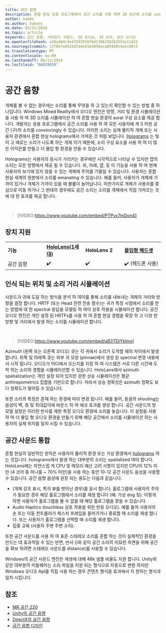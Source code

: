 ```yaml
---
title: 공간 음향
description: 혼합 현실 응용 프로그램에서 공간 소리를 사용 하면 3D 공간에 소리를 convincingly 수 있습니다.
author: hak0n
ms.author: hakons
ms.date: 03/21/2018
ms.topic: article
keywords: 공간 음향, 서라운드 사운드, 3d 오디오, 3d 소리, 공간 오디오
ms.openlocfilehash: a30a484c4e47593556fbd1786158262551e11d22
ms.sourcegitcommit: 17f86fed532d7a4e91bd95baca05930c4a5c68c5
ms.translationtype: MT
ms.contentlocale: ko-KR
ms.lasthandoff: 06/11/2019
ms.locfileid: "66829919"
---
```

# <a name="spatial-sound"></a>공간 음향

개체를 볼 수 없는 경우에는 소리를 통해 무엇을 하 고 있는지 확인할 수 있는 방법 중 하나입니다. Windows Mixed Reality에서 오디오 엔진은 방향, 거리 및 환경 시뮬레이션을 사용 하 여 3D 소리를 시뮬레이션 하 여 혼합 현실 환경의 aural 구성 요소를 제공 합니다. 개발자는 응용 프로그램에서 공간 소리를 사용 하 여 모든 사용자에 게 3 차원 공간 (구)의 소리를 convincingly 수 있습니다. 이러한 소리는 실제 물리적 개체 또는 사용자 환경에서 혼합 현실 holograms에서 가져온 것 처럼 보입니다. [Holograms](hologram.md) 는 빛이 고 때로는 소리가 나도록 하는 개체 이기 때문에, 소리 구성 요소를 사용 하 여 더 많은 이익은를 만들고 더 몰입 형 환경을 만들 수 있습니다.

Holograms는 사용자의 응시가 가리키는 경우에만 시각적으로 나타날 수 있지만 앱의 소리는 모든 방향에서 제공 될 수 있습니다. 위, 아래, 옆, 등 이 기능을 사용 하 여 현재 사용자의 보기에 있지 않을 수 있는 개체에 주의를 기울일 수 있습니다. 사용자는 혼합 현실 세계의 원본에서 소리를 emanating 수 있습니다. 예를 들어, 사용자가 개체에 가까이 있거나 개체가 가까이 있을 때 볼륨이 늘어납니다. 마찬가지로 개체가 사용자를 중심으로 이동 하거나 그 반대의 경우에도 공간 소리는 소리를 개체에서 직접 가져오는 것에 대 한 효과를 제공 합니다.

<br>

>[!VIDEO https://www.youtube.com/embed/PTPvx7mDon4]

## <a name="device-support"></a>장치 지원

<table>
    <colgroup>
    <col width="25%" />
    <col width="25%" />
    <col width="25%" />
    <col width="25%" />
    </colgroup>
    <tr>
        <td><strong>기능</strong></td>
        <td><a href="hololens-hardware-details.md"><strong>HoloLens(1세대)</strong></a></td>
        <td><strong>HoloLens 2</strong></td>
        <td><a href="immersive-headset-hardware-details.md"><strong>몰입형 헤드셋</strong></a></td>
    </tr>
     <tr>
        <td>공간 음향</td>
        <td>✔️</td>
        <td>✔️</td>
        <td>✔️ (헤드폰 사용)</td>
    </tr>
</table>

## <a name="simulating-the-perceived-location-and-distance-of-sounds"></a>인식 되는 위치 및 소리 거리 시뮬레이션

사운드가 귀에 도달 하는 방식을 분석 하 여이를 통해 소리를 내보내는 개체의 거리와 방향을 결정 합니다. HRTF (또는 Head 관련 전송 함수)는 귀가 특정 시점에서 소리를 받는 방법에 대 한 spectral 응답을 모델링 하 여이 상호 작용을 시뮬레이션 합니다. 공간 오디오 엔진은 개인 설정 된 HRTFs를 사용 하 여 혼합 현실 경험을 확장 하 고 다양 한 방향 및 거리에서 발생 하는 소리를 시뮬레이션 합니다.

<br>

>[!VIDEO https://www.youtube.com/embed/aB3TDjYklmo]

Azimuth (왼쪽 또는 오른쪽 오디오) 큐는 각 귀에서 소리가 도착할 때의 차이에서 발생 합니다. 위쪽 및 아래쪽 큐는 외부 귀 모양 (pinnae)에서 생성 된 spectral 변경 내용에서 시작 됩니다. 오디오가 어디에서 오는지를 지정 하 여 시스템은 서로 다른 시간에 도착 하는 소리의 경험을 시뮬레이션할 수 있습니다. HoloLens에서 azimuth spatialization는 개인 설정 되어 있지만 권한 상승 시뮬레이션은 평균 anthropometrics 집합을 기반으로 합니다. 따라서 상승 정확성은 azimuth 정확도 보다 정확도가 떨어질 수 있습니다.

또한 소리의 특징은 존재 하는 환경에 따라 변경 됩니다. 예를 들어, 동굴의 shouting는 음성이 벽, 층 및 최대값이에 바운스 하 여 에코 효과를 생성 합니다. 공간 사운드의 방 모델 설정은 이러한 반사를 재현 특정 오디오 환경에 소리를 놓습니다. 이 설정을 사용 하 여 더 몰입 형 오디오 환경을 만들기 위해 해당 공간에서 소리를 시뮬레이션 하는 사용자의 실제 위치를 일치 시킬 수 있습니다.

## <a name="integrating-spatial-sound"></a>공간 사운드 통합

혼합 현실의 일반적인 원칙은 사용자의 물리적 환경 또는 가상 환경에서 [holograms](hologram.md) 하는 것입니다. holograms에서 발생 하는 대부분의 소리는 spatialized 여야 합니다. HoloLens에는 자연스럽 게 CPU 및 메모리 예산 고려 사항이 있지만 CPU의 12% 미만 (4 코어 중 하나를 ~ 70% 미만)을 사용 하는 동안 10-12 공간 사운드 음성을 사용할 수 있습니다. 공간 음향 음성에 권장 되는 용도는 다음과 같습니다.
* (개체 강조 표시, 특히 뷰를 벗어난 경우)를 응시 합니다. 홀로그램에 사용자의 주의가 필요한 경우 해당 홀로그램에서 소리를 재생 합니다 (예: 가상 dog 짖). 이렇게 하면 사용자가 홀로그램을 볼 수 없을 때 해당 홀로그램을 찾을 수 있습니다.
* Audio Haptics (touchless 상호 작용을 위한 반응 오디오). 예를 들어 사용자의 손 또는 이동 컨트롤러가 제스처 프레임을 들어가거나 종료할 때 소리를 재생 합니다. 또는 사용자가 홀로그램을 선택할 때 소리를 재생 합니다.
* 집중 교육 (사용자 주변 주변 소리).

또한 공간 사운드를 사용 하 여 표준 스테레오 소리를 혼합 하는 것이 실제적인 환경을 만드는 데 효과적일 수 있는 반면, 반사 ()와 같이 공간 소리의 미묘한 측면을 위해 공간을 확보 하려면 스테레오 사운드를 distance)를 사용할 수 있습니다.

Windows의 공간 사운드 엔진은 재생에 대해 48k 샘플 비율도 지원 합니다. Unity와 같은 대부분의 미들웨어는 소리 파일을 지원 되는 형식으로 자동으로 변환 하지만 Windows 오디오 Api를 직접 사용 하는 경우 콘텐츠 형식을 효과에서 지 원하는 형식과 일치 시킵니다.

## <a name="see-also"></a>참조
* [MR 공간 220](holograms-220.md)
* [Unity의 공간 음향](spatial-sound-in-unity.md)
* [DirectX의 공간 음향](spatial-sound-in-directx.md)
* [공간 음향 디자인](spatial-sound-design.md)
